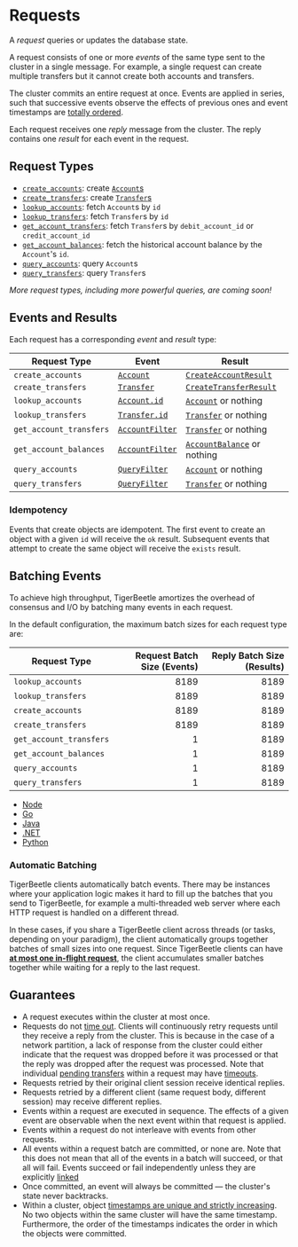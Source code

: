 # Requests

A _request_ queries or updates the database state.

A request consists of one or more _events_ of the same type sent to the cluster in a single message.
For example, a single request can create multiple transfers but it cannot create both accounts and
transfers.

The cluster commits an entire request at once. Events are applied in series, such that successive
events observe the effects of previous ones and event timestamps are
[totally ordered](./time.md#timestamps-are-totally-ordered).

Each request receives one _reply_ message from the cluster. The reply contains one _result_ for each
event in the request.

## Request Types

- [`create_accounts`](../reference/requests/create_accounts.md): create [`Account`s](../reference/account.md)
- [`create_transfers`](../reference/requests/create_transfers.md): create [`Transfer`s](../reference/transfer.md)
- [`lookup_accounts`](../reference/requests/lookup_accounts.md): fetch `Account`s by `id`
- [`lookup_transfers`](../reference/requests/lookup_transfers.md): fetch `Transfer`s by `id`
- [`get_account_transfers`](../reference/requests/get_account_transfers.md): fetch `Transfer`s by `debit_account_id` or
  `credit_account_id`
- [`get_account_balances`](../reference/requests/get_account_balances.md): fetch the historical account balance by the
  `Account`'s `id`.
- [`query_accounts`](../reference/requests/query_accounts.md): query `Account`s
- [`query_transfers`](../reference/requests/query_transfers.md): query `Transfer`s

_More request types, including more powerful queries, are coming soon!_

## Events and Results

Each request has a corresponding _event_ and _result_ type:

| Request Type            | Event                                                                 | Result                                                                              |
| ----------------------- | --------------------------------------------------------------------- | ----------------------------------------------------------------------------------- |
| `create_accounts`       | [`Account`](../reference/requests/create_accounts.md#event)           | [`CreateAccountResult`](../reference/requests/create_accounts.md#result)            |
| `create_transfers`      | [`Transfer`](../reference/requests/create_transfers.md#event)         | [`CreateTransferResult`](../reference/requests/create_transfers.md#result)          |
| `lookup_accounts`       | [`Account.id`](../reference/requests/lookup_accounts.md#event)        | [`Account`](../reference/requests/lookup_accounts.md#result) or nothing             |
| `lookup_transfers`      | [`Transfer.id`](../reference/requests/lookup_transfers.md#event)      | [`Transfer`](../reference/requests/lookup_transfers.md#result) or nothing           |
| `get_account_transfers` | [`AccountFilter`](../reference/account-filter.md)                     | [`Transfer`](../reference/requests/get_account_transfers.md#result) or nothing      |
| `get_account_balances`  | [`AccountFilter`](../reference/account-filter.md)                     | [`AccountBalance`](../reference/requests/get_account_balances.md#result) or nothing |
| `query_accounts`        | [`QueryFilter`](../reference/query-filter.md)                         | [`Account`](../reference/requests/lookup_accounts.md#result) or nothing             |
| `query_transfers`       | [`QueryFilter`](../reference/query-filter.md)                         | [`Transfer`](../reference/requests/lookup_transfers.md#result) or nothing           |

### Idempotency

Events that create objects are idempotent. The first event to create an object with a given `id`
will receive the `ok` result. Subsequent events that attempt to create the same object will receive
the `exists` result.

## Batching Events

To achieve high throughput, TigerBeetle amortizes the overhead of consensus and I/O by batching many
events in each request.

In the default configuration, the maximum batch sizes for each request type are:

| Request Type            | Request Batch Size (Events) | Reply Batch Size (Results) |
| ----------------------- | --------------------------: | -------------------------: |
| `lookup_accounts`       |                        8189 |                       8189 |
| `lookup_transfers`      |                        8189 |                       8189 |
| `create_accounts`       |                        8189 |                       8189 |
| `create_transfers`      |                        8189 |                       8189 |
| `get_account_transfers` |                           1 |                       8189 |
| `get_account_balances`  |                           1 |                       8189 |
| `query_accounts`        |                           1 |                       8189 |
| `query_transfers`       |                           1 |                       8189 |

- [Node](/src/clients/node/README.md#batching)
- [Go](/src/clients/go/README.md#batching)
- [Java](/src/clients/java/README.md#batching)
- [.NET](/src/clients/dotnet/README.md#batching)
- [Python](/src/clients/python/README.md#batching)

### Automatic Batching

TigerBeetle clients automatically batch events. There may be instances where your application logic 
makes it hard to fill up the batches that you send to TigerBeetle, for example a multi-threaded web 
server where each HTTP request is handled on a different thread. 

In these cases, if you share a TigerBeetle client across threads (or tasks, depending on your 
paradigm), the client automatically groups together batches of small sizes into one request. Since 
TigerBeetle clients can have [**at most one in-flight request**](../reference/sessions.md#client-sessions), 
the client accumulates smaller batches together while waiting for a reply to the last request.

## Guarantees

- A request executes within the cluster at most once.
- Requests do not [time out](../reference/sessions.md#retries). Clients will continuously retry requests until
  they receive a reply from the cluster. This is because in the case of a network partition, a lack
  of response from the cluster could either indicate that the request was dropped before it was
  processed or that the reply was dropped after the request was processed. Note that individual
  [pending transfers](./two-phase-transfers.md) within a request may have
  [timeouts](../reference/transfer.md#timeout).
- Requests retried by their original client session receive identical replies.
- Requests retried by a different client (same request body, different session) may receive
  different replies.
- Events within a request are executed in sequence. The effects of a given event are observable when
  the next event within that request is applied.
- Events within a request do not interleave with events from other requests.
- All events within a request batch are committed, or none are. Note that this does not mean that
  all of the events in a batch will succeed, or that all will fail. Events succeed or fail
  independently unless they are explicitly [linked](./linked-events.md)
- Once committed, an event will always be committed — the cluster's state never backtracks.
- Within a cluster, object
  [timestamps are unique and strictly increasing](./time.md#timestamps-are-totally-ordered).
  No two objects within the same cluster will have the same timestamp. Furthermore, the order of the
  timestamps indicates the order in which the objects were committed.
